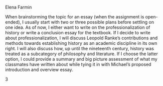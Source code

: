 Elena Farmin

When brainstorming the topic for an essay (when the assignment is open-ended), I usually start with two or three possible plans before settling on one idea. As of now, I either want to write on the professionalization of history or write a conclusion essay for the textbook. If I decide to write about professionalization, I will discuss Leopold Ranke’s contributions and methods towards establishing history as an academic discipline in its own right. I will also discuss how, up until the nineteenth century, history was treated as a subcategory of philosophy and literature. If I choose the latter option, I could provide a summary and big picture assessment of what my classmates have written about while tying it in with Michael’s proposed introduction and overview essay.  

3
